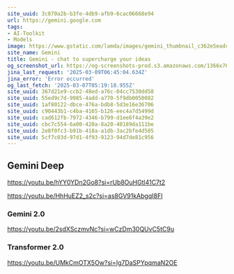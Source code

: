 ```yaml
---
site_uuid: 3c870a2b-b3fe-4db9-afb9-6cac06668e94
url: https://gemini.google.com
tags:
- AI-Toolkit
- Models
image: https://www.gstatic.com/lamda/images/gemini_thumbnail_c362e5eadc46ca9f617e2.png
site_name: Gemini
title: ‎Gemini - chat to supercharge your ideas
og_screenshot_url: https://og-screenshots-prod.s3.amazonaws.com/1366x768/80/false/5b7d54409f2a9b2acd4605ebe227548df996beaca597edf919951a9838e5338e.jpeg
jina_last_request: '2025-03-09T06:45:04.634Z'
jina_error: 'Error occurred'
og_last_fetch: '2025-03-07T05:19:18.955Z'
site_uuid: 367d21e9-ccb2-48ed-a76c-04cc7530dd58
site_uuid: 55ed9c7d-9985-4add-a770-5f9db0050082
site_uuid: 1af80122-dbce-476a-bdb8-5d3e16e36706
site_uuid: c90443b1-c4ba-4165-b126-eec4a7d5499d
site_uuid: cad612fb-7972-4346-b799-d1ee6f4a39e2
site_uuid: cbc7c554-6a00-420a-8a20-40189da111be
site_uuid: 2e8f0fc3-b91b-418a-a1db-3ac2bfe4d505
site_uuid: 5cf7c03d-97d1-4f93-9123-94d7de81c956
---
```


## Gemini Deep
https://youtu.be/hYY0YDn2Go8?si=rUb8OuHGtl41C7t2

https://youtu.be/HhHuEZ2_s2c?si=as8GV91kAbgqI8FI

### Gemini 2.0
https://youtu.be/2sdXSczmvNc?si=wCzDm30QUvC5tC9u

### Transformer 2.0
https://youtu.be/UMkCmOTX5Ow?si=lg7DaSPYpqmaN2OE
